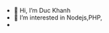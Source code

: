 - 👋 Hi, I’m Duc Khanh
- 👀 I’m interested in Nodejs,PHP,
-  <!---🌱 I’m currently learning ...
- 💞️ I’m looking to collaborate on ...
- 📫 How to reach me ...--->


<!---
duckanh0712/duckanh0712 is a ✨ special ✨ repository because its `README.md` (this file) appears on your GitHub profile.
You can click the Preview link to take a look at your changes.
--->
